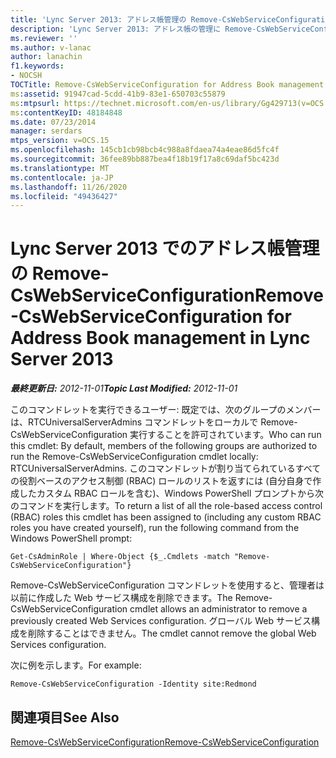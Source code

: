 ```yaml
---
title: 'Lync Server 2013: アドレス帳管理の Remove-CsWebServiceConfiguration'
description: 'Lync Server 2013: アドレス帳の管理に Remove-CsWebServiceConfiguration します。'
ms.reviewer: ''
ms.author: v-lanac
author: lanachin
f1.keywords:
- NOCSH
TOCTitle: Remove-CsWebServiceConfiguration for Address Book management
ms:assetid: 91947cad-5cdd-41b9-83e1-650703c55879
ms:mtpsurl: https://technet.microsoft.com/en-us/library/Gg429713(v=OCS.15)
ms:contentKeyID: 48184848
ms.date: 07/23/2014
manager: serdars
mtps_version: v=OCS.15
ms.openlocfilehash: 145cb1cb98bcb4c988a8fdaea74a4eae86d5fc4f
ms.sourcegitcommit: 36fee89bb887bea4f18b19f17a8c69daf5bc423d
ms.translationtype: MT
ms.contentlocale: ja-JP
ms.lasthandoff: 11/26/2020
ms.locfileid: "49436427"
---
```

# <a name="remove-cswebserviceconfiguration-for-address-book-management-in-lync-server-2013"></a><span data-ttu-id="e4d87-103">Lync Server 2013 でのアドレス帳管理の Remove-CsWebServiceConfiguration</span><span class="sxs-lookup"><span data-stu-id="e4d87-103">Remove-CsWebServiceConfiguration for Address Book management in Lync Server 2013</span></span>

<div data-xmlns="http://www.w3.org/1999/xhtml">

<div class="topic" data-xmlns="http://www.w3.org/1999/xhtml" data-msxsl="urn:schemas-microsoft-com:xslt" data-cs="https://msdn.microsoft.com/">

<div data-asp="https://msdn2.microsoft.com/asp">



</div>

<div id="mainSection">

<div id="mainBody"><span data-ttu-id="e4d87-104">

<span> </span></span><span class="sxs-lookup"><span data-stu-id="e4d87-104">

<span> </span></span></span>

<span data-ttu-id="e4d87-105">_**最終更新日:** 2012-11-01_</span><span class="sxs-lookup"><span data-stu-id="e4d87-105">_**Topic Last Modified:** 2012-11-01_</span></span>

<span data-ttu-id="e4d87-106">このコマンドレットを実行できるユーザー: 既定では、次のグループのメンバーは、RTCUniversalServerAdmins コマンドレットをローカルで Remove-CsWebServiceConfiguration 実行することを許可されています。</span><span class="sxs-lookup"><span data-stu-id="e4d87-106">Who can run this cmdlet: By default, members of the following groups are authorized to run the Remove-CsWebServiceConfiguration cmdlet locally: RTCUniversalServerAdmins.</span></span> <span data-ttu-id="e4d87-107">このコマンドレットが割り当てられているすべての役割ベースのアクセス制御 (RBAC) ロールのリストを返すには (自分自身で作成したカスタム RBAC ロールを含む)、Windows PowerShell プロンプトから次のコマンドを実行します。</span><span class="sxs-lookup"><span data-stu-id="e4d87-107">To return a list of all the role-based access control (RBAC) roles this cmdlet has been assigned to (including any custom RBAC roles you have created yourself), run the following command from the Windows PowerShell prompt:</span></span>

    Get-CsAdminRole | Where-Object {$_.Cmdlets -match "Remove-CsWebServiceConfiguration"}

<span data-ttu-id="e4d87-108">Remove-CsWebServiceConfiguration コマンドレットを使用すると、管理者は以前に作成した Web サービス構成を削除できます。</span><span class="sxs-lookup"><span data-stu-id="e4d87-108">The Remove-CsWebServiceConfiguration cmdlet allows an administrator to remove a previously created Web Services configuration.</span></span> <span data-ttu-id="e4d87-109">グローバル Web サービス構成を削除することはできません。</span><span class="sxs-lookup"><span data-stu-id="e4d87-109">The cmdlet cannot remove the global Web Services configuration.</span></span>

<span data-ttu-id="e4d87-110">次に例を示します。</span><span class="sxs-lookup"><span data-stu-id="e4d87-110">For example:</span></span>

    Remove-CsWebServiceConfiguration -Identity site:Redmond

<div>

## <a name="see-also"></a><span data-ttu-id="e4d87-111">関連項目</span><span class="sxs-lookup"><span data-stu-id="e4d87-111">See Also</span></span>


[<span data-ttu-id="e4d87-112">Remove-CsWebServiceConfiguration</span><span class="sxs-lookup"><span data-stu-id="e4d87-112">Remove-CsWebServiceConfiguration</span></span>](https://docs.microsoft.com/powershell/module/skype/Remove-CsWebServiceConfiguration)  
  

<span data-ttu-id="e4d87-113"></div>

</div>

<span> </span>

</div>

</div>

</span><span class="sxs-lookup"><span data-stu-id="e4d87-113"></div>

</div>

<span> </span>

</div>

</div>

</span></span></div>

